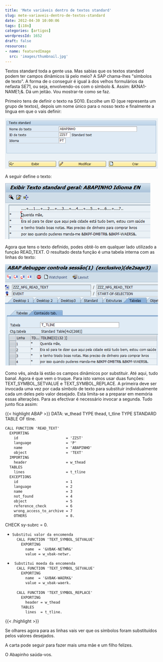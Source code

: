 ```yaml
---
title: 'Mete variáveis dentro de textos standard'
slug: mete-variaveis-dentro-de-textos-standard
date: 2012-04-30 10:00:06
tags: [i18n]
categories: [artigos]
wordpressId: 1652
draft: false
resources:
- name: featuredImage
  src: 'images/thumbnail.jpg'
---
```

Textos standard toda a gente usa. Mas sabias que os textos standard podem ter campos dinâmicos lá pelo meio? A SAP chama-lhes "símbolos de texto". A forma de o conseguir é igual à dos velhos formulários da nefasta SE71, ou seja, envolvendo-os com o símbolo &. Assim: &KNA1-NAME1;&. Dá um jeitão. Vou mostrar-te como se faz.

<!--more-->

Primeiro tens de definir o texto na SO10. Escolhe um ID (que representa um grupo de textos), depois um nome único para o nosso texto e finalmente a língua em que o vais definir:

![image][1]

A seguir define o texto:

![so10b][2]

Agora que tens o texto definido, podes obtê-lo em qualquer lado utilizado a função READ_TEXT. O resultado desta função é uma tabela interna com as linhas do texto:

![image][3]

Como vês, ainda lá estão os campos dinâmicos por substituir. Até aqui, tudo banal. Agora é que vem o truque. Para isto vamos usar duas funções: TEXT_SYMBOL_SETVALUE e TEXT_SYMBOL_REPLACE. A primeira deve ser invocada uma vez por cada símbolo de texto para substituir individualmente cada um deles pelo valor desejado. Esta limita-se a preparar em memória essas alterações. Para as efectivar é necessário invocar a segunda. Tudo junto fica assim:


{{< highlight ABAP >}}
DATA: w_thead TYPE thead,
           t_tline TYPE STANDARD TABLE OF tline.

    CALL FUNCTION 'READ_TEXT'
      EXPORTING
        id                      = 'ZZST'
        language                = 'P'
        name                    = 'ABAPINHO'
        object                  = 'TEXT'
      IMPORTING
        header                  = w_thead
      TABLES
        lines                   = t_tline
      EXCEPTIONS
        id                      = 1
        language                = 2
        name                    = 3
        not_found               = 4
        object                  = 5
        reference_check         = 6
        wrong_access_to_archive = 7
        OTHERS                  = 8.
   CHECK sy-subrc = 0.

*     Substitui valor da encomenda
        CALL FUNCTION 'TEXT_SYMBOL_SETVALUE'
          EXPORTING
            name  = '&VBAK-NETWR&'
            value = w_vbak-netwr.

*      Substitui moeda da encomenda
        CALL FUNCTION 'TEXT_SYMBOL_SETVALUE'
          EXPORTING
            name  = '&VBAK-WAERK&'
            value = w_vbak-waerk.

        CALL FUNCTION 'TEXT_SYMBOL_REPLACE'
          EXPORTING
            header = w_thead
          TABLES
            lines  = t_tline.
{{< /highlight >}}

Se olhares agora para as linhas vais ver que os símbolos foram substituídos pelos valores desejados.

A carta pode seguir para fazer mais uma mãe e um filho felizes.

O Abapinho saúda-vos.

   [1]: images/so10a.png (so10a)
   [2]: images/so10b.png
   [3]: images/read_text.png (read_text)
